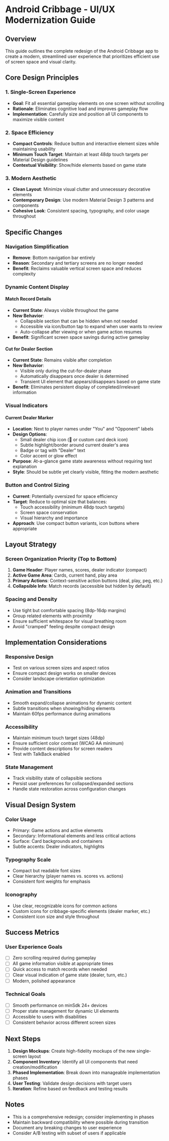 # Android Cribbage - UI/UX Modernization Guide

## Overview
This guide outlines the complete redesign of the Android Cribbage app to create a modern, streamlined user experience that prioritizes efficient use of screen space and visual clarity.

## Core Design Principles

### 1. Single-Screen Experience
- **Goal**: Fit all essential gameplay elements on one screen without scrolling
- **Rationale**: Eliminates cognitive load and improves gameplay flow
- **Implementation**: Carefully size and position all UI components to maximize visible content

### 2. Space Efficiency
- **Compact Controls**: Reduce button and interactive element sizes while maintaining usability
- **Minimum Touch Target**: Maintain at least 48dp touch targets per Material Design guidelines
- **Contextual Visibility**: Show/hide elements based on game state

### 3. Modern Aesthetic
- **Clean Layout**: Minimize visual clutter and unnecessary decorative elements
- **Contemporary Design**: Use modern Material Design 3 patterns and components
- **Cohesive Look**: Consistent spacing, typography, and color usage throughout

## Specific Changes

### Navigation Simplification
- **Remove**: Bottom navigation bar entirely
- **Reason**: Secondary and tertiary screens are no longer needed
- **Benefit**: Reclaims valuable vertical screen space and reduces complexity

### Dynamic Content Display

#### Match Record Details
- **Current State**: Always visible throughout the game
- **New Behavior**:
  - Collapsible section that can be hidden when not needed
  - Accessible via icon/button tap to expand when user wants to review
  - Auto-collapse after viewing or when game action resumes
- **Benefit**: Significant screen space savings during active gameplay

#### Cut for Dealer Section
- **Current State**: Remains visible after completion
- **New Behavior**:
  - Visible only during the cut-for-dealer phase
  - Automatically disappears once dealer is determined
  - Transient UI element that appears/disappears based on game state
- **Benefit**: Eliminates persistent display of completed/irrelevant information

### Visual Indicators

#### Current Dealer Marker
- **Location**: Next to player names under "You" and "Opponent" labels
- **Design Options**:
  - Small dealer chip icon (🎲 or custom card deck icon)
  - Subtle highlight/border around current dealer's area
  - Badge or tag with "Dealer" text
  - Color accent or glow effect
- **Purpose**: At-a-glance game state awareness without requiring text explanation
- **Style**: Should be subtle yet clearly visible, fitting the modern aesthetic

### Button and Control Sizing
- **Current**: Potentially oversized for space efficiency
- **Target**: Reduce to optimal size that balances:
  - Touch accessibility (minimum 48dp touch targets)
  - Screen space conservation
  - Visual hierarchy and importance
- **Approach**: Use compact button variants, icon buttons where appropriate

## Layout Strategy

### Screen Organization Priority (Top to Bottom)
1. **Game Header**: Player names, scores, dealer indicator (compact)
2. **Active Game Area**: Cards, current hand, play area
3. **Primary Actions**: Context-sensitive action buttons (deal, play, peg, etc.)
4. **Collapsible Info**: Match records (accessible but hidden by default)

### Spacing and Density
- Use tight but comfortable spacing (8dp-16dp margins)
- Group related elements with proximity
- Ensure sufficient whitespace for visual breathing room
- Avoid "cramped" feeling despite compact design

## Implementation Considerations

### Responsive Design
- Test on various screen sizes and aspect ratios
- Ensure compact design works on smaller devices
- Consider landscape orientation optimization

### Animation and Transitions
- Smooth expand/collapse animations for dynamic content
- Subtle transitions when showing/hiding elements
- Maintain 60fps performance during animations

### Accessibility
- Maintain minimum touch target sizes (48dp)
- Ensure sufficient color contrast (WCAG AA minimum)
- Provide content descriptions for screen readers
- Test with TalkBack enabled

### State Management
- Track visibility state of collapsible sections
- Persist user preferences for collapsed/expanded sections
- Handle state restoration across configuration changes

## Visual Design System

### Color Usage
- Primary: Game actions and active elements
- Secondary: Informational elements and less critical actions
- Surface: Card backgrounds and containers
- Subtle accents: Dealer indicators, highlights

### Typography Scale
- Compact but readable font sizes
- Clear hierarchy (player names vs. scores vs. actions)
- Consistent font weights for emphasis

### Iconography
- Use clear, recognizable icons for common actions
- Custom icons for cribbage-specific elements (dealer marker, etc.)
- Consistent icon size and style throughout

## Success Metrics

### User Experience Goals
- [ ] Zero scrolling required during gameplay
- [ ] All game information visible at appropriate times
- [ ] Quick access to match records when needed
- [ ] Clear visual indication of game state (dealer, turn, etc.)
- [ ] Modern, polished appearance

### Technical Goals
- [ ] Smooth performance on minSdk 24+ devices
- [ ] Proper state management for dynamic UI elements
- [ ] Accessible to users with disabilities
- [ ] Consistent behavior across different screen sizes

## Next Steps

1. **Design Mockups**: Create high-fidelity mockups of the new single-screen layout
2. **Component Inventory**: Identify all UI components that need creation/modification
3. **Phased Implementation**: Break down into manageable implementation phases
4. **User Testing**: Validate design decisions with target users
5. **Iteration**: Refine based on feedback and testing results

## Notes
- This is a comprehensive redesign; consider implementing in phases
- Maintain backward compatibility where possible during transition
- Document any breaking changes to user experience
- Consider A/B testing with subset of users if applicable
